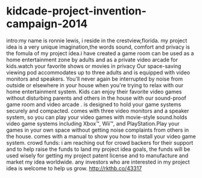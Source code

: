 kidcade-project-invention-campaign-2014
=======================================

intro:my name is ronnie lewis, i reside in the crestview,florida. my project idea is a very unique imagination,the words sound, comfort and privacy is the fomula of my project idea.i have created a game room can be used as a home entertainment zone by adults and as a private video arcade for kids.watch your favorite shows or movies in privacy Our space-saving viewing pod accommodates up to three adults and is equipped with video monitors and speakers. You'll never again be interrupted by noise from outside or elsewhere in your house when you're trying to relax with our home entertainment system.   Kids can enjoy their favorite video games without disturbing parents and others in the house with our sound-proof game room and video arcade . is designed to hold your game systems securely and compacted. comes with three video monitors and a speaker system, so you can play your video games with movie-style sound.holds video game systems including Xbox™, Wii™, and PlayStation.Play your games in your own space without getting noise complaints from others in the house. comes with a manual to show you how to install your video game system.   crowd funds: i am reaching out for crowd backers for their support and to help raise the funds to land my project idea goals, the funds will be used wisely for getting my project patent license and to manufacture and market my idea worldwide. any investors who are interested in my project idea is welcome to help us grow.
http://rkthb.co/43317
